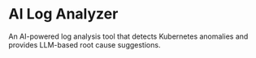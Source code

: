 # AI Log Analyzer
An AI-powered log analysis tool that detects Kubernetes anomalies and provides LLM-based root cause suggestions.
